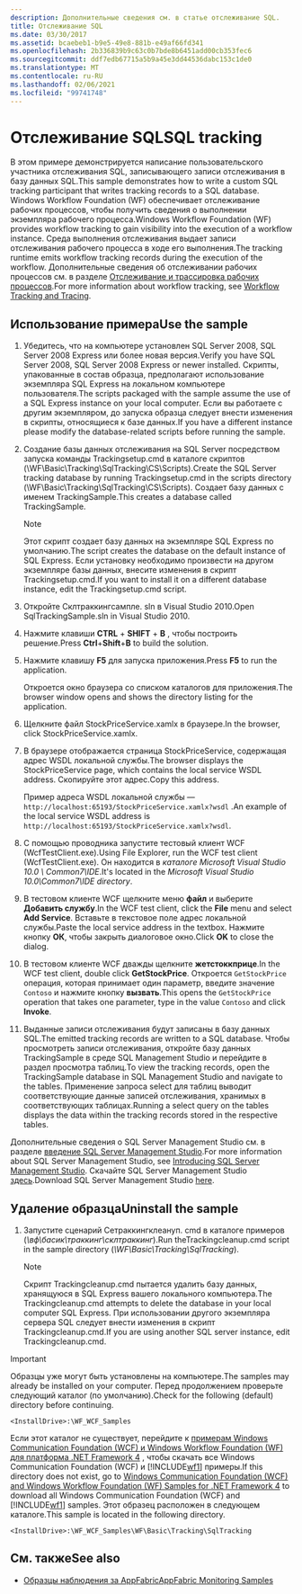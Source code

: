 ```yaml
---
description: Дополнительные сведения см. в статье отслеживание SQL.
title: Отслеживание SQL
ms.date: 03/30/2017
ms.assetid: bcaebeb1-b9e5-49e8-881b-e49af66fd341
ms.openlocfilehash: 2b336839b9c63c0b7bde8b6451add00cb353fec6
ms.sourcegitcommit: ddf7edb67715a5b9a45e3dd44536dabc153c1de0
ms.translationtype: MT
ms.contentlocale: ru-RU
ms.lasthandoff: 02/06/2021
ms.locfileid: "99741748"
---
```

# <a name="sql-tracking"></a><span data-ttu-id="888f6-103">Отслеживание SQL</span><span class="sxs-lookup"><span data-stu-id="888f6-103">SQL tracking</span></span>

<span data-ttu-id="888f6-104">В этом примере демонстрируется написание пользовательского участника отслеживания SQL, записывающего записи отслеживания в базу данных SQL.</span><span class="sxs-lookup"><span data-stu-id="888f6-104">This sample demonstrates how to write a custom SQL tracking participant that writes tracking records to a SQL database.</span></span> <span data-ttu-id="888f6-105">Windows Workflow Foundation (WF) обеспечивает отслеживание рабочих процессов, чтобы получить сведения о выполнении экземпляра рабочего процесса.</span><span class="sxs-lookup"><span data-stu-id="888f6-105">Windows Workflow Foundation (WF) provides workflow tracking to gain visibility into the execution of a workflow instance.</span></span> <span data-ttu-id="888f6-106">Среда выполнения отслеживания выдает записи отслеживания рабочего процесса в ходе его выполнения.</span><span class="sxs-lookup"><span data-stu-id="888f6-106">The tracking runtime emits workflow tracking records during the execution of the workflow.</span></span> <span data-ttu-id="888f6-107">Дополнительные сведения об отслеживании рабочих процессов см. в разделе [Отслеживание и трассировка рабочих процессов](../workflow-tracking-and-tracing.md).</span><span class="sxs-lookup"><span data-stu-id="888f6-107">For more information about workflow tracking, see [Workflow Tracking and Tracing](../workflow-tracking-and-tracing.md).</span></span>

## <a name="use-the-sample"></a><span data-ttu-id="888f6-108">Использование примера</span><span class="sxs-lookup"><span data-stu-id="888f6-108">Use the sample</span></span>

1. <span data-ttu-id="888f6-109">Убедитесь, что на компьютере установлен SQL Server 2008, SQL Server 2008 Express или более новая версия.</span><span class="sxs-lookup"><span data-stu-id="888f6-109">Verify you have SQL Server 2008, SQL Server 2008 Express or newer installed.</span></span> <span data-ttu-id="888f6-110">Скрипты, упакованные в состав образца, предполагают использование экземпляра SQL Express на локальном компьютере пользователя.</span><span class="sxs-lookup"><span data-stu-id="888f6-110">The scripts packaged with the sample assume the use of a SQL Express instance on your local computer.</span></span> <span data-ttu-id="888f6-111">Если вы работаете с другим экземпляром, до запуска образца следует внести изменения в скрипты, относящиеся к базе данных.</span><span class="sxs-lookup"><span data-stu-id="888f6-111">If you have a different instance please modify the database-related scripts before running the sample.</span></span>

2. <span data-ttu-id="888f6-112">Создание базы данных отслеживания на SQL Server посредством запуска команды Trackingsetup.cmd в каталоге скриптов (\WF\Basic\Tracking\SqlTracking\CS\Scripts).</span><span class="sxs-lookup"><span data-stu-id="888f6-112">Create the SQL Server tracking database by running Trackingsetup.cmd in the scripts directory (\WF\Basic\Tracking\SqlTracking\CS\Scripts).</span></span> <span data-ttu-id="888f6-113">Создает базу данных с именем TrackingSample.</span><span class="sxs-lookup"><span data-stu-id="888f6-113">This creates a database called TrackingSample.</span></span>

   > [!NOTE]
   > <span data-ttu-id="888f6-114">Этот скрипт создает базу данных на экземпляре SQL Express по умолчанию.</span><span class="sxs-lookup"><span data-stu-id="888f6-114">The script creates the database on the default instance of SQL Express.</span></span> <span data-ttu-id="888f6-115">Если установку необходимо произвести на другом экземпляре базы данных, внесите изменения в скрипт Trackingsetup.cmd.</span><span class="sxs-lookup"><span data-stu-id="888f6-115">If you want to install it on a different database instance, edit the Trackingsetup.cmd script.</span></span>

3. <span data-ttu-id="888f6-116">Откройте Склтраккингсампле. sln в Visual Studio 2010.</span><span class="sxs-lookup"><span data-stu-id="888f6-116">Open SqlTrackingSample.sln in Visual Studio 2010.</span></span>

4. <span data-ttu-id="888f6-117">Нажмите клавиши **CTRL** + **SHIFT** + **B** , чтобы построить решение.</span><span class="sxs-lookup"><span data-stu-id="888f6-117">Press **Ctrl**+**Shift**+**B** to build the solution.</span></span>

5. <span data-ttu-id="888f6-118">Нажмите клавишу **F5** для запуска приложения.</span><span class="sxs-lookup"><span data-stu-id="888f6-118">Press **F5** to run the application.</span></span>

   <span data-ttu-id="888f6-119">Откроется окно браузера со списком каталогов для приложения.</span><span class="sxs-lookup"><span data-stu-id="888f6-119">The browser window opens and shows the directory listing for the application.</span></span>

6. <span data-ttu-id="888f6-120">Щелкните файл StockPriceService.xamlx в браузере.</span><span class="sxs-lookup"><span data-stu-id="888f6-120">In the browser, click StockPriceService.xamlx.</span></span>

7. <span data-ttu-id="888f6-121">В браузере отображается страница StockPriceService, содержащая адрес WSDL локальной службы.</span><span class="sxs-lookup"><span data-stu-id="888f6-121">The browser displays the StockPriceService page, which contains the local service WSDL address.</span></span> <span data-ttu-id="888f6-122">Скопируйте этот адрес.</span><span class="sxs-lookup"><span data-stu-id="888f6-122">Copy this address.</span></span>

   <span data-ttu-id="888f6-123">Пример адреса WSDL локальной службы — `http://localhost:65193/StockPriceService.xamlx?wsdl` .</span><span class="sxs-lookup"><span data-stu-id="888f6-123">An example of the local service WSDL address is `http://localhost:65193/StockPriceService.xamlx?wsdl`.</span></span>

8. <span data-ttu-id="888f6-124">С помощью проводника запустите тестовый клиент WCF (WcfTestClient.exe).</span><span class="sxs-lookup"><span data-stu-id="888f6-124">Using File Explorer, run the WCF test client (WcfTestClient.exe).</span></span> <span data-ttu-id="888f6-125">Он находится в *каталоге Microsoft Visual Studio 10.0 \ Common7\IDE*.</span><span class="sxs-lookup"><span data-stu-id="888f6-125">It's located in the *Microsoft Visual Studio 10.0\Common7\IDE directory*.</span></span>

9. <span data-ttu-id="888f6-126">В тестовом клиенте WCF щелкните меню **файл** и выберите **Добавить службу**.</span><span class="sxs-lookup"><span data-stu-id="888f6-126">In the WCF test client, click the **File** menu and select **Add Service**.</span></span> <span data-ttu-id="888f6-127">Вставьте в текстовое поле адрес локальной службы.</span><span class="sxs-lookup"><span data-stu-id="888f6-127">Paste the local service address in the textbox.</span></span> <span data-ttu-id="888f6-128">Нажмите кнопку **ОК**, чтобы закрыть диалоговое окно.</span><span class="sxs-lookup"><span data-stu-id="888f6-128">Click **OK** to close the dialog.</span></span>

10. <span data-ttu-id="888f6-129">В тестовом клиенте WCF дважды щелкните **жетстоккприце**.</span><span class="sxs-lookup"><span data-stu-id="888f6-129">In the WCF test client, double click **GetStockPrice**.</span></span> <span data-ttu-id="888f6-130">Откроется `GetStockPrice` операция, которая принимает один параметр, введите значение `Contoso` и нажмите кнопку **вызвать**.</span><span class="sxs-lookup"><span data-stu-id="888f6-130">This opens the `GetStockPrice` operation that takes one parameter, type in the value `Contoso` and click **Invoke**.</span></span>

11. <span data-ttu-id="888f6-131">Выданные записи отслеживания будут записаны в базу данных SQL.</span><span class="sxs-lookup"><span data-stu-id="888f6-131">The emitted tracking records are written to a SQL database.</span></span> <span data-ttu-id="888f6-132">Чтобы просмотреть записи отслеживания, откройте базу данных TrackingSample в среде SQL Management Studio и перейдите в раздел просмотра таблиц.</span><span class="sxs-lookup"><span data-stu-id="888f6-132">To view the tracking records, open the TrackingSample database in SQL Management Studio and navigate to the tables.</span></span> <span data-ttu-id="888f6-133">Применение запроса select для таблиц выводит соответствующие данные записей отслеживания, хранимых в соответствующих таблицах.</span><span class="sxs-lookup"><span data-stu-id="888f6-133">Running a select query on the tables displays the data within the tracking records stored in the respective tables.</span></span>

   <span data-ttu-id="888f6-134">Дополнительные сведения о SQL Server Management Studio см. в разделе [введение SQL Server Management Studio](/sql/ssms/sql-server-management-studio-ssms).</span><span class="sxs-lookup"><span data-stu-id="888f6-134">For more information about SQL Server Management Studio, see [Introducing SQL Server Management Studio](/sql/ssms/sql-server-management-studio-ssms).</span></span> <span data-ttu-id="888f6-135">Скачайте SQL Server Management Studio [здесь](https://aka.ms/ssmsfullsetup).</span><span class="sxs-lookup"><span data-stu-id="888f6-135">Download SQL Server Management Studio [here](https://aka.ms/ssmsfullsetup).</span></span>

## <a name="uninstall-the-sample"></a><span data-ttu-id="888f6-136">Удаление образца</span><span class="sxs-lookup"><span data-stu-id="888f6-136">Uninstall the sample</span></span>

1. <span data-ttu-id="888f6-137">Запустите сценарий Сетраккингклеануп. cmd в каталоге примеров (*\вф\басик\траккинг\склтраккинг*).</span><span class="sxs-lookup"><span data-stu-id="888f6-137">Run theTrackingcleanup.cmd script in the sample directory (*\WF\Basic\Tracking\SqlTracking*).</span></span>

    > [!NOTE]
    > <span data-ttu-id="888f6-138">Скрипт Trackingcleanup.cmd пытается удалить базу данных, хранящуюся в SQL Express вашего локального компьютера.</span><span class="sxs-lookup"><span data-stu-id="888f6-138">The Trackingcleanup.cmd attempts to delete the database in your local computer SQL Express.</span></span> <span data-ttu-id="888f6-139">При использовании другого экземпляра сервера SQL следует внести изменения в скрипт Trackingcleanup.cmd.</span><span class="sxs-lookup"><span data-stu-id="888f6-139">If you are using another SQL server instance, edit Trackingcleanup.cmd.</span></span>

> [!IMPORTANT]
> <span data-ttu-id="888f6-140">Образцы уже могут быть установлены на компьютере.</span><span class="sxs-lookup"><span data-stu-id="888f6-140">The samples may already be installed on your computer.</span></span> <span data-ttu-id="888f6-141">Перед продолжением проверьте следующий каталог (по умолчанию).</span><span class="sxs-lookup"><span data-stu-id="888f6-141">Check for the following (default) directory before continuing.</span></span>
>
> `<InstallDrive>:\WF_WCF_Samples`
>
> <span data-ttu-id="888f6-142">Если этот каталог не существует, перейдите к [примерам Windows Communication Foundation (WCF) и Windows Workflow Foundation (WF) для платформа .NET Framework 4](https://www.microsoft.com/download/details.aspx?id=21459) , чтобы скачать все Windows Communication Foundation (WCF) и [!INCLUDE[wf1](../../../../includes/wf1-md.md)] примеры.</span><span class="sxs-lookup"><span data-stu-id="888f6-142">If this directory does not exist, go to [Windows Communication Foundation (WCF) and Windows Workflow Foundation (WF) Samples for .NET Framework 4](https://www.microsoft.com/download/details.aspx?id=21459) to download all Windows Communication Foundation (WCF) and [!INCLUDE[wf1](../../../../includes/wf1-md.md)] samples.</span></span> <span data-ttu-id="888f6-143">Этот образец расположен в следующем каталоге.</span><span class="sxs-lookup"><span data-stu-id="888f6-143">This sample is located in the following directory.</span></span>
>
> `<InstallDrive>:\WF_WCF_Samples\WF\Basic\Tracking\SqlTracking`

## <a name="see-also"></a><span data-ttu-id="888f6-144">См. также</span><span class="sxs-lookup"><span data-stu-id="888f6-144">See also</span></span>

- <span data-ttu-id="888f6-145">[Образцы наблюдения за AppFabric](/previous-versions/appfabric/ff383407(v=azure.10))</span><span class="sxs-lookup"><span data-stu-id="888f6-145">[AppFabric Monitoring Samples](/previous-versions/appfabric/ff383407(v=azure.10))</span></span>
